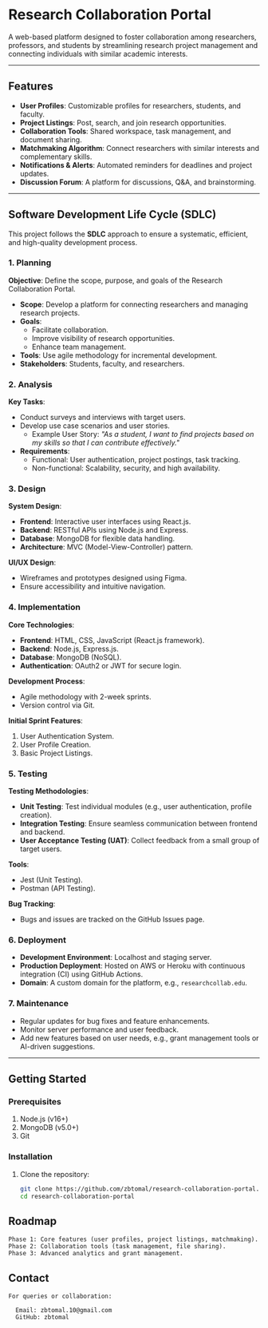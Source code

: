# Research Collaboration Portal

A web-based platform designed to foster collaboration among researchers, professors, and students by streamlining research project management and connecting individuals with similar academic interests.

---

## Features
- **User Profiles**: Customizable profiles for researchers, students, and faculty.
- **Project Listings**: Post, search, and join research opportunities.
- **Collaboration Tools**: Shared workspace, task management, and document sharing.
- **Matchmaking Algorithm**: Connect researchers with similar interests and complementary skills.
- **Notifications & Alerts**: Automated reminders for deadlines and project updates.
- **Discussion Forum**: A platform for discussions, Q&A, and brainstorming.

---

## Software Development Life Cycle (SDLC)

This project follows the **SDLC** approach to ensure a systematic, efficient, and high-quality development process.

### 1. Planning
**Objective**: Define the scope, purpose, and goals of the Research Collaboration Portal.
- **Scope**: Develop a platform for connecting researchers and managing research projects.
- **Goals**:
  - Facilitate collaboration.
  - Improve visibility of research opportunities.
  - Enhance team management.
- **Tools**: Use agile methodology for incremental development.
- **Stakeholders**: Students, faculty, and researchers.

### 2. Analysis
**Key Tasks**:
- Conduct surveys and interviews with target users.
- Develop use case scenarios and user stories.
  - Example User Story: *"As a student, I want to find projects based on my skills so that I can contribute effectively."*
- **Requirements**:
  - Functional: User authentication, project postings, task tracking.
  - Non-functional: Scalability, security, and high availability.

### 3. Design
**System Design**:
- **Frontend**: Interactive user interfaces using React.js.
- **Backend**: RESTful APIs using Node.js and Express.
- **Database**: MongoDB for flexible data handling.
- **Architecture**: MVC (Model-View-Controller) pattern.

**UI/UX Design**:
- Wireframes and prototypes designed using Figma.
- Ensure accessibility and intuitive navigation.

### 4. Implementation
**Core Technologies**:
- **Frontend**: HTML, CSS, JavaScript (React.js framework).
- **Backend**: Node.js, Express.js.
- **Database**: MongoDB (NoSQL).
- **Authentication**: OAuth2 or JWT for secure login.

**Development Process**:
- Agile methodology with 2-week sprints.
- Version control via Git.

**Initial Sprint Features**:
1. User Authentication System.
2. User Profile Creation.
3. Basic Project Listings.

### 5. Testing
**Testing Methodologies**:
- **Unit Testing**: Test individual modules (e.g., user authentication, profile creation).
- **Integration Testing**: Ensure seamless communication between frontend and backend.
- **User Acceptance Testing (UAT)**: Collect feedback from a small group of target users.

**Tools**:
- Jest (Unit Testing).
- Postman (API Testing).

**Bug Tracking**:
- Bugs and issues are tracked on the GitHub Issues page.

### 6. Deployment
- **Development Environment**: Localhost and staging server.
- **Production Deployment**: Hosted on AWS or Heroku with continuous integration (CI) using GitHub Actions.
- **Domain**: A custom domain for the platform, e.g., `researchcollab.edu`.

### 7. Maintenance
- Regular updates for bug fixes and feature enhancements.
- Monitor server performance and user feedback.
- Add new features based on user needs, e.g., grant management tools or AI-driven suggestions.

---

## Getting Started

### Prerequisites
1. Node.js (v16+)
2. MongoDB (v5.0+)
3. Git

### Installation
1. Clone the repository:
   ```bash
   git clone https://github.com/zbtomal/research-collaboration-portal.git
   cd research-collaboration-portal

## Roadmap

    Phase 1: Core features (user profiles, project listings, matchmaking).
    Phase 2: Collaboration tools (task management, file sharing).
    Phase 3: Advanced analytics and grant management.
## Contact

    For queries or collaboration:

      Email: zbtomal.10@gmail.com
      GitHub: zbtomal


